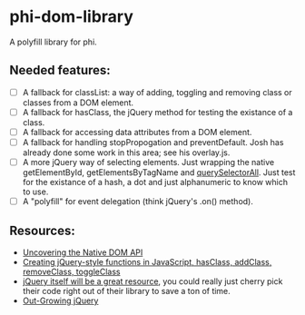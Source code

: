 phi-dom-library
===============

A polyfill library for phi.

## Needed features:

- [ ] A fallback for classList: a way of adding, toggling and removing class or classes from a DOM element.
- [ ] A fallback for hasClass, the jQuery method for testing the existance of a class.
- [ ] A fallback for accessing data attributes from a DOM element.
- [ ] A fallback for handling stopPropogation and preventDefault. Josh has already done some work in this area; see his overlay.js.
- [ ] A more jQuery way of selecting elements. Just wrapping the native getElementById, getElementsByTagName and [querySelectorAll](http://ejohn.org/blog/thoughts-on-queryselectorall/). Just test for the existance of a hash, a dot and just alphanumeric to know which to use.
- [ ] A "polyfill" for event delegation (think jQuery's .on() method).

## Resources:

- [Uncovering the Native DOM API](http://flippinawesome.org/2013/06/17/uncovering-the-native-dom-api/)
- [Creating jQuery-style functions in JavaScript, hasClass, addClass, removeClass, toggleClass](http://toddmotto.com/creating-jquery-style-functions-in-javascript-hasclass-addclass-removeclass-toggleclass/)
- [jQuery itself will be a great resource](http;//jquery.com), you could really just cherry pick their code right out of their library to save a ton of time.
- [Out-Growing jQuery](http://tech.pro/tutorial/1385/out-growing-jquery)

